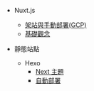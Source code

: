 - Nuxt.js

  - [架站與手動部署(GCP)](Nuxt/basic-I.md)
  - [基礎觀念](Nuxt/basic-II.md)

- 靜態站點
  - Hexo
    - [Next 主題](/static/Hexo/themes-next/ "Themes - Next")
    - [自動部署](/static/Hexo/auto-deploy/ "自動部署")